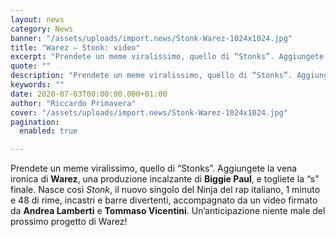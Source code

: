 ```yaml
---
layout: news
category: News
banner: "/assets/uploads/import.news/Stonk-Warez-1024x1024.jpg"
title: "Warez – Stonk: video"
excerpt: "Prendete un meme viralissimo, quello di “Stonks”. Aggiungete la vena ironica di Warez, una produzione incalzante di Biggie Paul, e togliete la “s” finale. Nasce così Stonk, il nuovo singolo del Ninja del rap italiano, 1 minuto e 48 di rime, incastri e barre divertenti, accompagnato da un video firmato da Andrea Lamberti e Tommaso [&hellip"
quote: ""
description: "Prendete un meme viralissimo, quello di “Stonks”. Aggiungete la vena ironica di Warez, una produzione incalzante di Biggie Paul, e togliete la “s” finale. Nasce così Stonk, il nuovo singolo del Ninja del rap italiano, 1 minuto e 48 di rime, incastri e barre divertenti, accompagnato da un video firmato da Andrea Lamberti e Tommaso [&hellip"
keywords: ""
date: 2020-07-03T00:00:00.000+01:00
author: "Riccardo Primavera"
cover: "/assets/uploads/import.news/Stonk-Warez-1024x1024.jpg"
pagination:
  enabled: true

---
```


Prendete un meme viralissimo, quello di “Stonks”. Aggiungete la vena ironica di **Warez**, una produzione incalzante di **Biggie Paul**, e togliete la “s” finale. Nasce così _Stonk_, il nuovo singolo del Ninja del rap italiano, 1 minuto e 48 di rime, incastri e barre divertenti, accompagnato da un video firmato da **Andrea Lamberti** e **Tommaso Vicentini**. Un’anticipazione niente male del prossimo progetto di Warez!